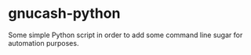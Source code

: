 # gnucash-python
Some simple Python script in order to add some command line sugar for automation purposes.

